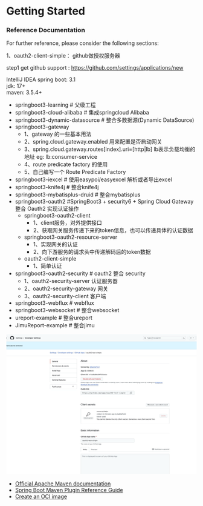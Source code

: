 # Getting Started

### Reference Documentation

For further reference, please consider the following sections:

1、oauth2-client-simple：
github做授权服务器

step1
get github support : https://github.com/settings/applications/new


IntelliJ IDEA 
spring boot: 3.1  
jdk: 17+  
maven: 3.5.4+


- springboot3-learning # 父级工程
- springboot3-cloud-alibaba # 集成springcloud Alibaba
- springboot3-dynamic-datasource # 整合多数据源(Dynamic DataSource)
- springboot3-gateway
    - 1、gateway 的一些基本用法
    - 2、spring.cloud.gateway.enabled 用来配置是否启动网关
    - 3、spring.cloud.gateway.routes[index].uri=[http|lb] lb表示负载均衡的地址 eg: lb:consumer-service
    - 4、route predicate factory 的使用
    - 5、自己编写一个 Route Predicate Factory 
- springboot3-iexcel # 使用easypoi/easyexcel 解析或者导出excel
- springboot3-knife4j # 整合knife4j
- springboot3-mybatisplus-druid # 整合mybatisplus
- springboot3-oauth2  #SpringBoot3 + security6 + Spring Cloud Gateway 整合 Oauth2 实现认证操作
  - springboot3-oauth2-client
    - 1、client服务，对外提供接口
    - 2、获取网关服务传递下来的token信息，也可以传递具体的认证数据
  - springboot3-oauth2-resource-server
    - 1、实现网关的认证
    - 2、向下游服务的请求头中传递解码后的token数据
  - oauth2-client-simple
    - 1、简单认证
- springboot3-oauth2-security  # oauth2 整合 security
    - 1、oauth2-security-server 认证服务器
    - 2、oauth2-security-gateway 网关
    - 3、oauth2-security-client 客户端
- springboot3-webflux # webflux
- springboot3-websocket # 整合websocket
- ureport-example # 整合ureport
- JimuReport-example # 整合jimu



![img.png](spring-oauth2/oauth2-client-simple/img.png)
* [Official Apache Maven documentation](https://maven.apache.org/guides/index.html)
* [Spring Boot Maven Plugin Reference Guide](https://docs.spring.io/spring-boot/docs/3.2.0/maven-plugin/reference/html/)
* [Create an OCI image](https://docs.spring.io/spring-boot/docs/3.2.0/maven-plugin/reference/html/#build-image)

